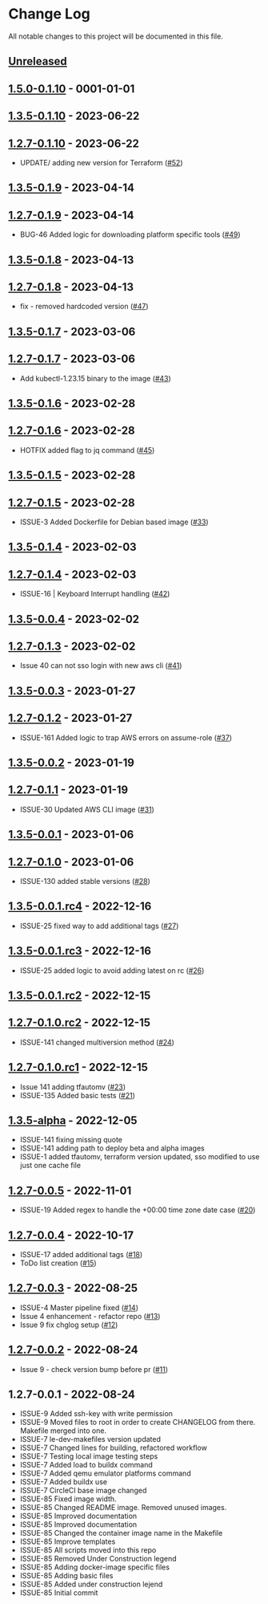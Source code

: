 # Change Log

All notable changes to this project will be documented in this file.

<a name="unreleased"></a>
## [Unreleased]



<a name="1.5.0-0.1.10"></a>
## [1.5.0-0.1.10] - 0001-01-01



<a name="1.3.5-0.1.10"></a>
## [1.3.5-0.1.10] - 2023-06-22



<a name="1.2.7-0.1.10"></a>
## [1.2.7-0.1.10] - 2023-06-22

- UPDATE/ adding new version for Terraform ([#52](https://github.com/binbashar/le-docker-leverage-toolbox/issues/52))


<a name="1.3.5-0.1.9"></a>
## [1.3.5-0.1.9] - 2023-04-14



<a name="1.2.7-0.1.9"></a>
## [1.2.7-0.1.9] - 2023-04-14

- BUG-46 Added logic for downloading platform specific tools ([#49](https://github.com/binbashar/le-docker-leverage-toolbox/issues/49))


<a name="1.3.5-0.1.8"></a>
## [1.3.5-0.1.8] - 2023-04-13



<a name="1.2.7-0.1.8"></a>
## [1.2.7-0.1.8] - 2023-04-13

- fix - removed hardcoded version ([#47](https://github.com/binbashar/le-docker-leverage-toolbox/issues/47))


<a name="1.3.5-0.1.7"></a>
## [1.3.5-0.1.7] - 2023-03-06



<a name="1.2.7-0.1.7"></a>
## [1.2.7-0.1.7] - 2023-03-06

- Add kubectl-1.23.15 binary to the image ([#43](https://github.com/binbashar/le-docker-leverage-toolbox/issues/43))


<a name="1.3.5-0.1.6"></a>
## [1.3.5-0.1.6] - 2023-02-28



<a name="1.2.7-0.1.6"></a>
## [1.2.7-0.1.6] - 2023-02-28

- HOTFIX added flag to jq command ([#45](https://github.com/binbashar/le-docker-leverage-toolbox/issues/45))


<a name="1.3.5-0.1.5"></a>
## [1.3.5-0.1.5] - 2023-02-28



<a name="1.2.7-0.1.5"></a>
## [1.2.7-0.1.5] - 2023-02-28

- ISSUE-3 Added Dockerfile for Debian based image ([#33](https://github.com/binbashar/le-docker-leverage-toolbox/issues/33))


<a name="1.3.5-0.1.4"></a>
## [1.3.5-0.1.4] - 2023-02-03



<a name="1.2.7-0.1.4"></a>
## [1.2.7-0.1.4] - 2023-02-03

- ISSUE-16 | Keyboard Interrupt handling ([#42](https://github.com/binbashar/le-docker-leverage-toolbox/issues/42))


<a name="1.3.5-0.0.4"></a>
## [1.3.5-0.0.4] - 2023-02-02



<a name="1.2.7-0.1.3"></a>
## [1.2.7-0.1.3] - 2023-02-02

- Issue 40 can not sso login with new aws cli ([#41](https://github.com/binbashar/le-docker-leverage-toolbox/issues/41))


<a name="1.3.5-0.0.3"></a>
## [1.3.5-0.0.3] - 2023-01-27



<a name="1.2.7-0.1.2"></a>
## [1.2.7-0.1.2] - 2023-01-27

- ISSUE-161 Added logic to trap AWS errors on assume-role ([#37](https://github.com/binbashar/le-docker-leverage-toolbox/issues/37))


<a name="1.3.5-0.0.2"></a>
## [1.3.5-0.0.2] - 2023-01-19



<a name="1.2.7-0.1.1"></a>
## [1.2.7-0.1.1] - 2023-01-19

- ISSUE-30 Updated AWS CLI image ([#31](https://github.com/binbashar/le-docker-leverage-toolbox/issues/31))


<a name="1.3.5-0.0.1"></a>
## [1.3.5-0.0.1] - 2023-01-06



<a name="1.2.7-0.1.0"></a>
## [1.2.7-0.1.0] - 2023-01-06

- ISSUE-130 added stable versions ([#28](https://github.com/binbashar/le-docker-leverage-toolbox/issues/28))


<a name="1.3.5-0.0.1.rc4"></a>
## [1.3.5-0.0.1.rc4] - 2022-12-16

- ISSUE-25 fixed way to add additional tags ([#27](https://github.com/binbashar/le-docker-leverage-toolbox/issues/27))


<a name="1.3.5-0.0.1.rc3"></a>
## [1.3.5-0.0.1.rc3] - 2022-12-16

- ISSUE-25 added logic to avoid adding latest on rc ([#26](https://github.com/binbashar/le-docker-leverage-toolbox/issues/26))


<a name="1.3.5-0.0.1.rc2"></a>
## [1.3.5-0.0.1.rc2] - 2022-12-15



<a name="1.2.7-0.1.0.rc2"></a>
## [1.2.7-0.1.0.rc2] - 2022-12-15

- ISSUE-141 changed multiversion method ([#24](https://github.com/binbashar/le-docker-leverage-toolbox/issues/24))


<a name="1.2.7-0.1.0.rc1"></a>
## [1.2.7-0.1.0.rc1] - 2022-12-15

- Issue 141 adding tfautomv ([#23](https://github.com/binbashar/le-docker-leverage-toolbox/issues/23))
- ISSUE-135 Added basic tests ([#21](https://github.com/binbashar/le-docker-leverage-toolbox/issues/21))


<a name="1.3.5-alpha"></a>
## [1.3.5-alpha] - 2022-12-05

- ISSUE-141 fixing missing quote
- ISSUE-141 adding path to deploy beta and alpha images
- ISSUE-1 added tfautomv, terraform version updated, sso modified to use just one cache file


<a name="1.2.7-0.0.5"></a>
## [1.2.7-0.0.5] - 2022-11-01

- ISSUE-19 Added regex to handle the +00:00 time zone date case ([#20](https://github.com/binbashar/le-docker-leverage-toolbox/issues/20))


<a name="1.2.7-0.0.4"></a>
## [1.2.7-0.0.4] - 2022-10-17

- ISSUE-17 added additional tags ([#18](https://github.com/binbashar/le-docker-leverage-toolbox/issues/18))
- ToDo list creation ([#15](https://github.com/binbashar/le-docker-leverage-toolbox/issues/15))


<a name="1.2.7-0.0.3"></a>
## [1.2.7-0.0.3] - 2022-08-25

- ISSUE-4 Master pipeline fixed ([#14](https://github.com/binbashar/le-docker-leverage-toolbox/issues/14))
- Issue 4 enhancement - refactor repo ([#13](https://github.com/binbashar/le-docker-leverage-toolbox/issues/13))
- Issue 9 fix chglog setup ([#12](https://github.com/binbashar/le-docker-leverage-toolbox/issues/12))


<a name="1.2.7-0.0.2"></a>
## [1.2.7-0.0.2] - 2022-08-24

- Issue 9 - check version bump before pr ([#11](https://github.com/binbashar/le-docker-leverage-toolbox/issues/11))


<a name="1.2.7-0.0.1"></a>
## 1.2.7-0.0.1 - 2022-08-24

- ISSUE-9 Added ssh-key with write permission
- ISSUE-9 Moved files to root in order to create CHANGELOG from there. Makefile merged into one.
- ISSUE-7 le-dev-makefiles version updated
- ISSUE-7 Changed lines for building, refactored workflow
- ISSUE-7 Testing local image testing steps
- ISSUE-7 Added load to buildx command
- ISSUE-7 Added qemu emulator platforms command
- ISSUE-7 Added buildx use
- ISSUE-7 CircleCI base image changed
- ISSUE-85 Fixed image width.
- ISSUE-85 Changed README image. Removed unused images.
- ISSUE-85 Improved documentation
- ISSUE-85 Improved documentation
- ISSUE-85 Changed the container image name in the Makefile
- ISSUE-85 Improve templates
- ISSUE-85 All scripts moved into this repo
- ISSUE-85 Removed Under Construction legend
- ISSUE-85 Adding docker-image specific files
- ISSUE-85 Adding basic files
- ISSUE-85 Added under construction lejend
- ISSUE-85 Initial commit


[Unreleased]: https://github.com/binbashar/le-docker-leverage-toolbox/compare/1.5.0-0.1.10...HEAD
[1.5.0-0.1.10]: https://github.com/binbashar/le-docker-leverage-toolbox/compare/1.3.5-0.1.10...1.5.0-0.1.10
[1.3.5-0.1.10]: https://github.com/binbashar/le-docker-leverage-toolbox/compare/1.2.7-0.1.10...1.3.5-0.1.10
[1.2.7-0.1.10]: https://github.com/binbashar/le-docker-leverage-toolbox/compare/1.3.5-0.1.9...1.2.7-0.1.10
[1.3.5-0.1.9]: https://github.com/binbashar/le-docker-leverage-toolbox/compare/1.2.7-0.1.9...1.3.5-0.1.9
[1.2.7-0.1.9]: https://github.com/binbashar/le-docker-leverage-toolbox/compare/1.3.5-0.1.8...1.2.7-0.1.9
[1.3.5-0.1.8]: https://github.com/binbashar/le-docker-leverage-toolbox/compare/1.2.7-0.1.8...1.3.5-0.1.8
[1.2.7-0.1.8]: https://github.com/binbashar/le-docker-leverage-toolbox/compare/1.3.5-0.1.7...1.2.7-0.1.8
[1.3.5-0.1.7]: https://github.com/binbashar/le-docker-leverage-toolbox/compare/1.2.7-0.1.7...1.3.5-0.1.7
[1.2.7-0.1.7]: https://github.com/binbashar/le-docker-leverage-toolbox/compare/1.3.5-0.1.6...1.2.7-0.1.7
[1.3.5-0.1.6]: https://github.com/binbashar/le-docker-leverage-toolbox/compare/1.2.7-0.1.6...1.3.5-0.1.6
[1.2.7-0.1.6]: https://github.com/binbashar/le-docker-leverage-toolbox/compare/1.3.5-0.1.5...1.2.7-0.1.6
[1.3.5-0.1.5]: https://github.com/binbashar/le-docker-leverage-toolbox/compare/1.2.7-0.1.5...1.3.5-0.1.5
[1.2.7-0.1.5]: https://github.com/binbashar/le-docker-leverage-toolbox/compare/1.3.5-0.1.4...1.2.7-0.1.5
[1.3.5-0.1.4]: https://github.com/binbashar/le-docker-leverage-toolbox/compare/1.2.7-0.1.4...1.3.5-0.1.4
[1.2.7-0.1.4]: https://github.com/binbashar/le-docker-leverage-toolbox/compare/1.3.5-0.0.4...1.2.7-0.1.4
[1.3.5-0.0.4]: https://github.com/binbashar/le-docker-leverage-toolbox/compare/1.2.7-0.1.3...1.3.5-0.0.4
[1.2.7-0.1.3]: https://github.com/binbashar/le-docker-leverage-toolbox/compare/1.3.5-0.0.3...1.2.7-0.1.3
[1.3.5-0.0.3]: https://github.com/binbashar/le-docker-leverage-toolbox/compare/1.2.7-0.1.2...1.3.5-0.0.3
[1.2.7-0.1.2]: https://github.com/binbashar/le-docker-leverage-toolbox/compare/1.3.5-0.0.2...1.2.7-0.1.2
[1.3.5-0.0.2]: https://github.com/binbashar/le-docker-leverage-toolbox/compare/1.2.7-0.1.1...1.3.5-0.0.2
[1.2.7-0.1.1]: https://github.com/binbashar/le-docker-leverage-toolbox/compare/1.3.5-0.0.1...1.2.7-0.1.1
[1.3.5-0.0.1]: https://github.com/binbashar/le-docker-leverage-toolbox/compare/1.2.7-0.1.0...1.3.5-0.0.1
[1.2.7-0.1.0]: https://github.com/binbashar/le-docker-leverage-toolbox/compare/1.3.5-0.0.1.rc4...1.2.7-0.1.0
[1.3.5-0.0.1.rc4]: https://github.com/binbashar/le-docker-leverage-toolbox/compare/1.3.5-0.0.1.rc3...1.3.5-0.0.1.rc4
[1.3.5-0.0.1.rc3]: https://github.com/binbashar/le-docker-leverage-toolbox/compare/1.3.5-0.0.1.rc2...1.3.5-0.0.1.rc3
[1.3.5-0.0.1.rc2]: https://github.com/binbashar/le-docker-leverage-toolbox/compare/1.2.7-0.1.0.rc2...1.3.5-0.0.1.rc2
[1.2.7-0.1.0.rc2]: https://github.com/binbashar/le-docker-leverage-toolbox/compare/1.2.7-0.1.0.rc1...1.2.7-0.1.0.rc2
[1.2.7-0.1.0.rc1]: https://github.com/binbashar/le-docker-leverage-toolbox/compare/1.3.5-alpha...1.2.7-0.1.0.rc1
[1.3.5-alpha]: https://github.com/binbashar/le-docker-leverage-toolbox/compare/1.2.7-0.0.5...1.3.5-alpha
[1.2.7-0.0.5]: https://github.com/binbashar/le-docker-leverage-toolbox/compare/1.2.7-0.0.4...1.2.7-0.0.5
[1.2.7-0.0.4]: https://github.com/binbashar/le-docker-leverage-toolbox/compare/1.2.7-0.0.3...1.2.7-0.0.4
[1.2.7-0.0.3]: https://github.com/binbashar/le-docker-leverage-toolbox/compare/1.2.7-0.0.2...1.2.7-0.0.3
[1.2.7-0.0.2]: https://github.com/binbashar/le-docker-leverage-toolbox/compare/1.2.7-0.0.1...1.2.7-0.0.2
